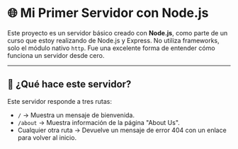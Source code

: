 # 🌐 Mi Primer Servidor con Node.js

Este proyecto es un servidor básico creado con **Node.js**, como parte de un curso que estoy realizando de Node.js y Express. No utiliza frameworks, solo el módulo nativo `http`. Fue una excelente forma de entender cómo funciona un servidor desde cero.

---

## 🚀 ¿Qué hace este servidor?

Este servidor responde a tres rutas:

- `/` → Muestra un mensaje de bienvenida.
- `/about` → Muestra información de la página "About Us".
- Cualquier otra ruta → Devuelve un mensaje de error 404 con un enlace para volver al inicio.
